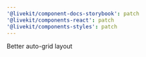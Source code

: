 ```yaml
---
'@livekit/component-docs-storybook': patch
'@livekit/components-react': patch
'@livekit/components-styles': patch
---
```


Better auto-grid layout
